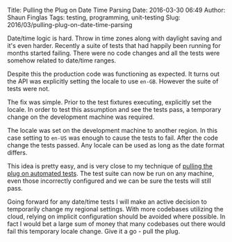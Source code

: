 Title: Pulling the Plug on Date Time Parsing
Date: 2016-03-30 06:49
Author: Shaun Finglas
Tags: testing, programming, unit-testing
Slug: 2016/03/pulling-plug-on-date-time-parsing

Date/time logic is hard. Throw in time zones along with daylight saving
and it's even harder. Recently a suite of tests that had happily been
running for months started failing. There were no code changes and all
the tests were somehow related to date/time ranges.

Despite this the production code was functioning as expected. It turns
out the API was explicitly setting the locale to use `en-GB`. However
the suite of tests were not.

The fix was simple. Prior to the test fixtures executing, explicitly set
the locale. In order to test this assumption and see the tests pass, a
temporary change on the development machine was required.

The locale was set on the development machine to another region. In this
case setting to `en-US` was enough to cause the tests to fail. After the
code change the tests passed. Any locale can be used as long as the date
format differs.

This idea is pretty easy, and is very close to my technique of [pulling
the plug on automated
tests](https://blog.shaunfinglas.co.uk/2012/05/achieving-more-isolated-unit-testing.html).
The test suite can now be run on any machine, even those incorrectly
configured and we can be sure the tests will still pass.

Going forward for any date/time tests I will make an active decision to
temporarily change my regional settings. With more codebases utilizing
the cloud, relying on implicit configuration should be avoided where
possible. In fact I would bet a large sum of money that many codebases
out there would fail this temporary locale change. Give it a go - pull
the plug.